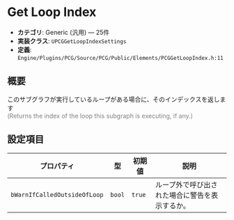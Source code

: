 # Get Loop Index

- **カテゴリ**: Generic (汎用) — 25件
- **実装クラス**: `UPCGGetLoopIndexSettings`
- **定義**: `Engine/Plugins/PCG/Source/PCG/Public/Elements/PCGGetLoopIndex.h:11`

## 概要

このサブグラフが実行しているループがある場合に、そのインデックスを返します<br><span style='color:gray'>(Returns the index of the loop this subgraph is executing, if any.)</span>

## 設定項目


| プロパティ | 型 | 初期値 | 説明 |
| --- | --- | --- | --- |
| `bWarnIfCalledOutsideOfLoop` | `bool` | `true` | ループ外で呼び出された場合に警告を表示するか。 |
